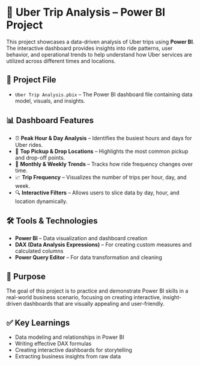 # 🚕 Uber Trip Analysis – Power BI Project

This project showcases a data-driven analysis of Uber trips using **Power BI**. The interactive dashboard provides insights into ride patterns, user behavior, and operational trends to help understand how Uber services are utilized across different times and locations.

## 📁 Project File
- `Uber Trip Analysis.pbix` – The Power BI dashboard file containing data model, visuals, and insights.

## 📊 Dashboard Features

- ⏰ **Peak Hour & Day Analysis** – Identifies the busiest hours and days for Uber rides.
- 📍 **Top Pickup & Drop Locations** – Highlights the most common pickup and drop-off points.
- 📆 **Monthly & Weekly Trends** – Tracks how ride frequency changes over time.
- 📈 **Trip Frequency** – Visualizes the number of trips per hour, day, and week.
- 🔍 **Interactive Filters** – Allows users to slice data by day, hour, and location dynamically.

## 🛠 Tools & Technologies

- **Power BI** – Data visualization and dashboard creation  
- **DAX (Data Analysis Expressions)** – For creating custom measures and calculated columns  
- **Power Query Editor** – For data transformation and cleaning

## 📌 Purpose

The goal of this project is to practice and demonstrate Power BI skills in a real-world business scenario, focusing on creating interactive, insight-driven dashboards that are visually appealing and user-friendly.

## ✅ Key Learnings

- Data modeling and relationships in Power BI  
- Writing effective DAX formulas  
- Creating interactive dashboards for storytelling  
- Extracting business insights from raw data
